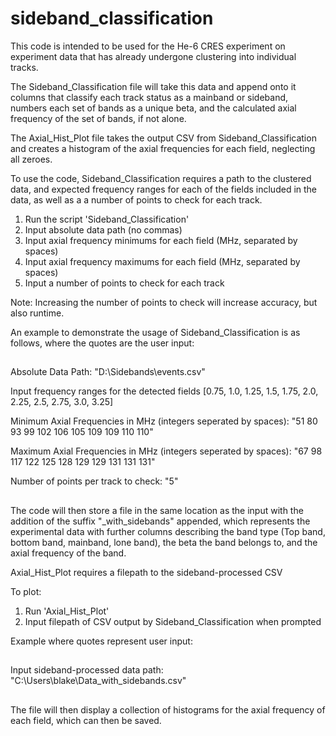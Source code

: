 # sideband_classification


This code is intended to be used for the He-6 CRES experiment on experiment data that has already undergone clustering into individual tracks.

The Sideband_Classification file will take this data and append onto it columns that classify each track status as a mainband or sideband, numbers each set of bands as a unique beta, and the calculated axial frequency of the set of bands, if not alone.

The Axial_Hist_Plot file takes the output CSV from Sideband_Classification and creates a histogram of the axial frequencies for each field, neglecting all zeroes.



To use the code, Sideband_Classification requires a path to the clustered data, and expected frequency ranges for each of the fields included in the data, as well as a a number of points to check for each track.

1. Run the script 'Sideband_Classification'
2. Input absolute data path (no commas)
3. Input axial frequency minimums for each field (MHz, separated by spaces)
4. Input axial frequency maximums for each field (MHz, separated by spaces)
5. Input a number of points to check for each track

Note: Increasing the number of points to check will increase accuracy, but also runtime.

An example to demonstrate the usage of Sideband_Classification is as follows, where the quotes are the user input:

##
Absolute Data Path: "D:\Sidebands\events.csv"

Input frequency ranges for the detected fields [0.75, 1.0, 1.25, 1.5, 1.75, 2.0, 2.25, 2.5, 2.75, 3.0, 3.25]

Minimum Axial Frequencies in MHz (integers seperated by spaces): "51 80 93 99 102 106 105 109 109 110 110"

Maximum Axial Frequencies in MHz (integers seperated by spaces): "67 98 117 122 125 128 129 129 131 131 131"

Number of points per track to check: "5"
##

The code will then store a file in the same location as the input with the addition of the suffix "_with_sidebands" appended, which represents the experimental data with further columns describing the band type (Top band, bottom band, mainband, lone band), the beta the band belongs to, and the axial frequency of the band.



Axial_Hist_Plot requires a filepath to the sideband-processed CSV

To plot:

1. Run 'Axial_Hist_Plot'
2. Input filepath of CSV output by Sideband_Classification when prompted

Example where quotes represent user input:

##
Input sideband-processed data path: "C:\Users\blake\Data_with_sidebands.csv"
##

The file will then display a collection of histograms for the axial frequency of each field, which can then be saved.
